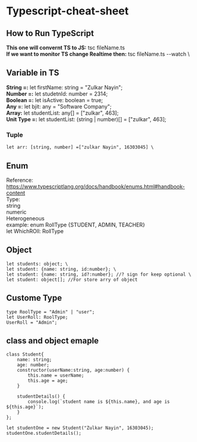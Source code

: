 # Typescript-cheat-sheet

## How to Run TypeScript 
**This one will convernt TS to JS:** tsc fileName.ts \
**If we want to monitor TS change Realtime then:** tsc fileName.ts --watch \

## Variable in TS
**String =:** let firstName: string = "Zulkar Nayin"; \
**Number =:** let studetnId: number = 2314; \
**Boolean =:** let isActive: boolean = true; \
**Any =**: let bjit: any = "Software Company"; \
**Array:** let studentList: any[] = ["zulkar", 463]; \
**Unit Type =:** let studentList: (string | number)[] = ["zulkar", 463]; 

### Tuple
```
let arr: [string, number] =["zulkar Nayin", 16303045] \
```
## Enum
Reference: https://www.typescriptlang.org/docs/handbook/enums.html#handbook-content \
Type: \
string \
numeric \
Heterogeneous \
example: enum RollType {STUDENT, ADMIN, TEACHER} \
        let WhichROll: RollType

## Object
```
let students: object; \
let student: {name: string, id:number}; \
let student: {name: string, id?:number}; //? sign for keep optional \
let student: object[]; //For store arry of object 
```
## Custome Type
```
type RoolType = "Admin" | "user"; 
let UserRoll: RoolType; 
UserRoll = "Admin";
```


## class and object emaple 
```
class Student{
    name: string;
    age: number;
    constructor(userName:string, age:number) {
        this.name = userName;
        this.age = age;
    }

    studentDetails() {
        console.log(`student name is ${this.name}, and age is ${this.age}`);
    }
};

let studentOne = new Student("Zulkar Nayin", 16303045);
studentOne.studentDetails();
```

